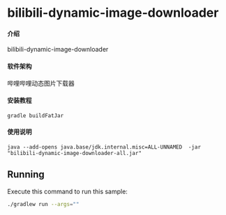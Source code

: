# bilibili-dynamic-image-downloader

#### 介绍

bilibili-dynamic-image-downloader

#### 软件架构

哔哩哔哩动态图片下载器

#### 安装教程

```shell
gradle buildFatJar
```

#### 使用说明

```shell
java --add-opens java.base/jdk.internal.misc=ALL-UNNAMED  -jar "bilibili-dynamic-image-downloader-all.jar"
```


## Running

Execute this command to run this sample:

```bash
./gradlew run --args=""
```
